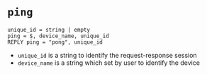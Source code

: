 # `ping`

````
unique_id = string | empty
ping = $, device_name, unique_id
REPLY ping = "pong", unique_id
````

- `unique_id` is a string to identify the request-response session
- `device_name` is a string which set by user to identify the device

